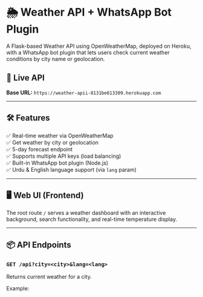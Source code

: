 # 🌦️ Weather API + WhatsApp Bot Plugin

A Flask-based Weather API using OpenWeatherMap, deployed on Heroku, with a WhatsApp bot plugin that lets users check current weather conditions by city name or geolocation.

## 🔗 Live API
**Base URL:** `https://weather-apii-8131be613309.herokuapp.com`

---

## 🛠 Features

✅ Real-time weather via OpenWeatherMap  
✅ Get weather by city or geolocation  
✅ 5-day forecast endpoint  
✅ Supports multiple API keys (load balancing)  
✅ Built-in WhatsApp bot plugin (Node.js)  
✅ Urdu & English language support (via `lang` param)

---

## 🖥️ Web UI (Frontend)

The root route `/` serves a weather dashboard with an interactive background, search functionality, and real-time temperature display.

---

## 📦 API Endpoints

### `GET /api?city=<city>&lang=<lang>`
Returns current weather for a city.

Example:
